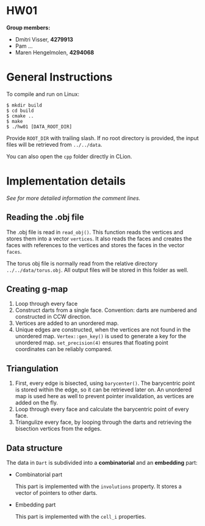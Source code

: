 # HW01

**Group members:**
* Dmitri Visser, **4279913**
* Pam ...
* Maren Hengelmolen, **4294068**


# General Instructions

To compile and run on Linux:

    $ mkdir build
    $ cd build
    $ cmake ..
    $ make
    $ ./hw01 [DATA_ROOT_DIR]

Provide ``ROOT_DIR`` with trailing slash. If no root directory is provided, the input files will be retrieved from ``../../data``.

You can also open the `cpp` folder directly in CLion.

# Implementation details

_See for more detailed information the comment lines._

## Reading the .obj file
The .obj file is read in ``read_obj()``.
This function reads the vertices and stores them into a vector ``vertices``.
It also reads the faces and creates the faces with references to the vertices and stores the faces in the vector ``faces``.

The torus obj file is normally read from the relative directory ``../../data/torus.obj``. All output files will be stored in this folder as well.

## Creating g-map
1. Loop through every face
2. Construct darts from a single face. Convention: darts are numbered and constructed in CCW direction.
3. Vertices are added to an unordered map.
4. Unique edges are constructed, when the vertices are not found in the unordered map. ``Vertex::gen_key()`` is used to generate a key for the unordered map.
``set_precision(4)`` ensures that floating point coordinates can be reliably compared.

## Triangulation
1. First, every edge is bisected, using ``barycenter()``. The barycentric point is stored within the edge, so it can be retrieved later on.
An unordered map is used here as well to prevent pointer invalidation, as vertices are added on the fly.
2. Loop through every face and calculate the barycentric point of every face.
3. Triangulize every face, by looping through the darts and retrieving the bisection vertices from the edges.

## Data structure
The data in ``Dart`` is subdivided into a **combinatorial** and an **embedding** part:

* Combinatorial part

    This part is implemented with the ``involutions`` property. 
    It stores a vector of pointers to other darts.

* Embedding part
    
    This part is implemented with the ``cell_i`` properties.
